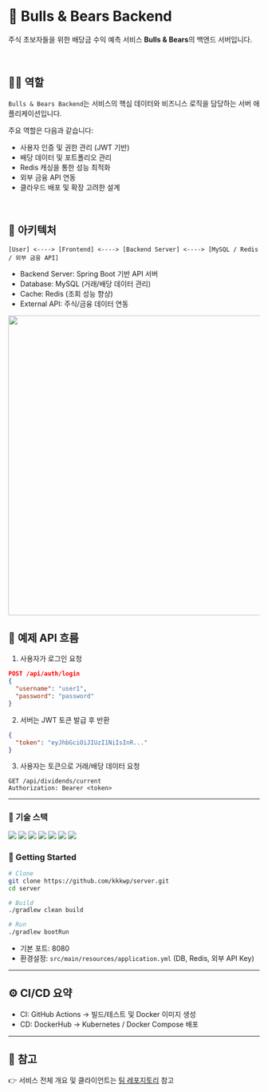# 🐂 Bulls & Bears Backend

주식 초보자들을 위한 배당금 수익 예측 서비스 **Bulls & Bears**의 백엔드 서버입니다.

<br />

## 🧑‍💻 역할

`Bulls & Bears Backend`는 서비스의 핵심 데이터와 비즈니스 로직을 담당하는 서버 애플리케이션입니다.

주요 역할은 다음과 같습니다:

- 사용자 인증 및 권한 관리 (JWT 기반)
- 배당 데이터 및 포트폴리오 관리
- Redis 캐싱을 통한 성능 최적화
- 외부 금융 API 연동
- 클라우드 배포 및 확장 고려한 설계

<br />

## 🎨 아키텍처

```text
[User] <----> [Frontend] <----> [Backend Server] <----> [MySQL / Redis / 외부 금융 API]
```

- Backend Server: Spring Boot 기반 API 서버
- Database: MySQL (거래/배당 데이터 관리)
- Cache: Redis (조회 성능 향상)
- External API: 주식/금융 데이터 연동

<img src="https://github.com/bulls-and-bears/.github/assets/67499154/02474d7b-b68c-44b4-845c-d1eb373a029c" width="600" />

<br />

## 🔌 예제 API 흐름

1. 사용자가 로그인 요청
```json
POST /api/auth/login
{
  "username": "user1",
  "password": "password"
}
```

2. 서버는 JWT 토큰 발급 후 반환
```json
{
  "token": "eyJhbGciOiJIUzI1NiIsInR..."
}
```

3. 사용자는 토큰으로 거래/배당 데이터 요청
```
GET /api/dividends/current
Authorization: Bearer <token>
```

---

### 🧰 기술 스택

<img src="https://img.shields.io/badge/Java-007396?style=for-the-badge&logo=openjdk&logoColor=white"> <img src="https://img.shields.io/badge/SpringBoot-6DB33F?style=for-the-badge&logo=SpringBoot&logoColor=white"> 
<img src="https://img.shields.io/badge/Gradle-02303A?style=for-the-badge&logo=gradle&logoColor=white"> <img src="https://img.shields.io/badge/MySQL-4479A1?style=for-the-badge&logo=mysql&logoColor=white"> 
<img src="https://img.shields.io/badge/Redis-DC382D?style=for-the-badge&logo=redis&logoColor=white"> <img src="https://img.shields.io/badge/Docker-2496ED?style=for-the-badge&logo=docker&logoColor=white"> 
<img src="https://img.shields.io/badge/GitHubActions-2088FF?style=for-the-badge&logo=githubactions&logoColor=white">

### 🚀 Getting Started
```bash
# Clone
git clone https://github.com/kkkwp/server.git
cd server

# Build
./gradlew clean build

# Run
./gradlew bootRun
```
- 기본 포트: 8080
- 환경설정: `src/main/resources/application.yml` (DB, Redis, 외부 API Key)

---

## ⚙️ CI/CD 요약

- CI: GitHub Actions → 빌드/테스트 및 Docker 이미지 생성
- CD: DockerHub → Kubernetes / Docker Compose 배포

---

## 📄 참고

👉 서비스 전체 개요 및 클라이언트는 [팀 레포지토리](https://github.com/bulls-and-bears) 참고
